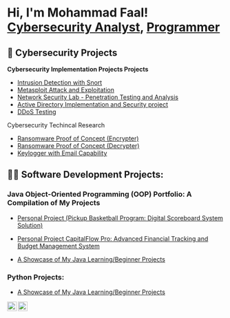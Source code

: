 <h1>Hi, I'm Mohammad Faal! <br/><a href="https://github.com/mofaal">Cybersecurity Analyst</a>, <a href="https://linkedin.com/in/mohammadfaal/">Programmer</a> 

<h2>🔐 Cybersecurity Projects</h2>

<b> Cybersecurity Implementation Projects Projects</b>
- [Intrusion Detection with Snort](https://github.com/Mofaal/-VehicleTracker)
- [Metasploit Attack and Exploitation](https://github.com/Mofaal/-VehicleTracker)
- [Network Security Lab - Penetration Testing and Analysis ](https://github.com/joshmadakor1/Jwipe.PowerShell)
- [Active Directory Implementation and Security project](https://github.com/joshmadakor1/AD_PS)
- [DDoS Testing](https://github.com/joshmadakor1/PowerShell-Integrity-FIM)

  
<c> Cybersecurity Techincal Research</b>
  - [Ransomware Proof of Concept (Encrypter)](https://github.com/joshmadakor1/EncrypterPOC)
  - [Ransomware Proof of Concept (Decrypter)](https://github.com/joshmadakor1/DecrypterPOC)
  - [Keylogger with Email Capability](https://github.com/joshmadakor1/Key-Logger-With-Email)


<h2>👨‍💻 Software Development Projects:</h2>

<h3>Java Object-Oriented Programming (OOP) Portfolio: A Compilation of My Projects</h3>

- [Personal Project  (Pickup Basketball Program: Digital Scoreboard System Solution)](https://github.com/Mofaal/-VehicleTracker)

- [Personal Project CapitalFlow Pro: Advanced Financial Tracking and Budget Management System](https://github.com/Mofaal/CompliantLogger)

- [A Showcase of My Java Learning/Beginner Projects](https://github.com/Mofaal/-VehicleTracker)

<h3>Python Projects:</h3>

- [A Showcase of My Java Learning/Beginner Projects](https://github.com/Mofaal/-VehicleTracker)



[<img align="left" alt="JoshMadakor | YouTube" width="22px" src="https://cdn.jsdelivr.net/npm/simple-icons@v3/icons/youtube.svg" />][youtube]
[<img align="left" alt="JoshMadakor | LinkedIn" width="22px" src="https://cdn.jsdelivr.net/npm/simple-icons@v3/icons/linkedin.svg" />][linkedin]


[youtube]: https://www.youtube.com/c/joshmadakor
[linkedin]: https://linkedin.com/in/mohammadfaal


<!---
Mofaal/Mofaal is a ✨ special ✨ repository because its `README.md` (this file) appears on your GitHub profile.
You can click the Preview link to take a look at your changes.
--->
